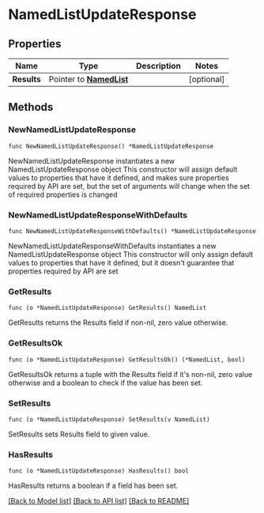 # NamedListUpdateResponse

## Properties

Name | Type | Description | Notes
------------ | ------------- | ------------- | -------------
**Results** | Pointer to [**NamedList**](NamedList.md) |  | [optional] 

## Methods

### NewNamedListUpdateResponse

`func NewNamedListUpdateResponse() *NamedListUpdateResponse`

NewNamedListUpdateResponse instantiates a new NamedListUpdateResponse object
This constructor will assign default values to properties that have it defined,
and makes sure properties required by API are set, but the set of arguments
will change when the set of required properties is changed

### NewNamedListUpdateResponseWithDefaults

`func NewNamedListUpdateResponseWithDefaults() *NamedListUpdateResponse`

NewNamedListUpdateResponseWithDefaults instantiates a new NamedListUpdateResponse object
This constructor will only assign default values to properties that have it defined,
but it doesn't guarantee that properties required by API are set

### GetResults

`func (o *NamedListUpdateResponse) GetResults() NamedList`

GetResults returns the Results field if non-nil, zero value otherwise.

### GetResultsOk

`func (o *NamedListUpdateResponse) GetResultsOk() (*NamedList, bool)`

GetResultsOk returns a tuple with the Results field if it's non-nil, zero value otherwise
and a boolean to check if the value has been set.

### SetResults

`func (o *NamedListUpdateResponse) SetResults(v NamedList)`

SetResults sets Results field to given value.

### HasResults

`func (o *NamedListUpdateResponse) HasResults() bool`

HasResults returns a boolean if a field has been set.


[[Back to Model list]](../README.md#documentation-for-models) [[Back to API list]](../README.md#documentation-for-api-endpoints) [[Back to README]](../README.md)


